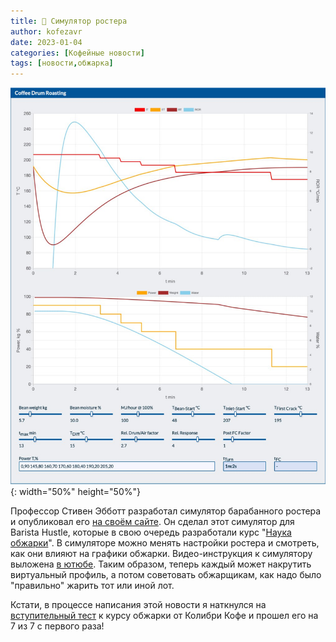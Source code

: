 ```yaml
---
title: 📰 Симулятор ростера
author: kofezavr
date: 2023-01-04
categories: [Кофейные новости]
tags: [новости,обжарка]
--- 
```

![Симулятор ростера](/assets/img/posts/23/01/roaster-sim.jpg){: width="50%" height="50%"}

Профессор Стивен Эбботт разработал симулятор барабанного ростера и опубликовал его [на своём сайте](https://www.stevenabbott.co.uk/practical-mechanical/Coffee-Roasting.php). Он сделал этот симулятор для Barista Hustle, которые в свою очередь разработали курс "[Наука обжарки](https://www.baristahustle.com/education-products/single-course-sales/course-roasting-science/)". В симуляторе можно менять настройки ростера и смотреть, как они влияют на графики обжарки. Видео-инструкция к симулятору выложена [в ютюбе](https://www.youtube.com/watch?v=vl90QTCcXvE). Таким образом, теперь каждый может накрутить виртуальный профиль, а потом советовать обжарщикам, как надо было "правильно" жарить тот или иной лот. 

Кстати, в процессе написания этой новости я наткнулся на [вступительный тест](https://colibricoffee.ru/courses/test/) к курсу обжарки от Колибри Кофе и прошел его на 7 из 7 с первого раза!